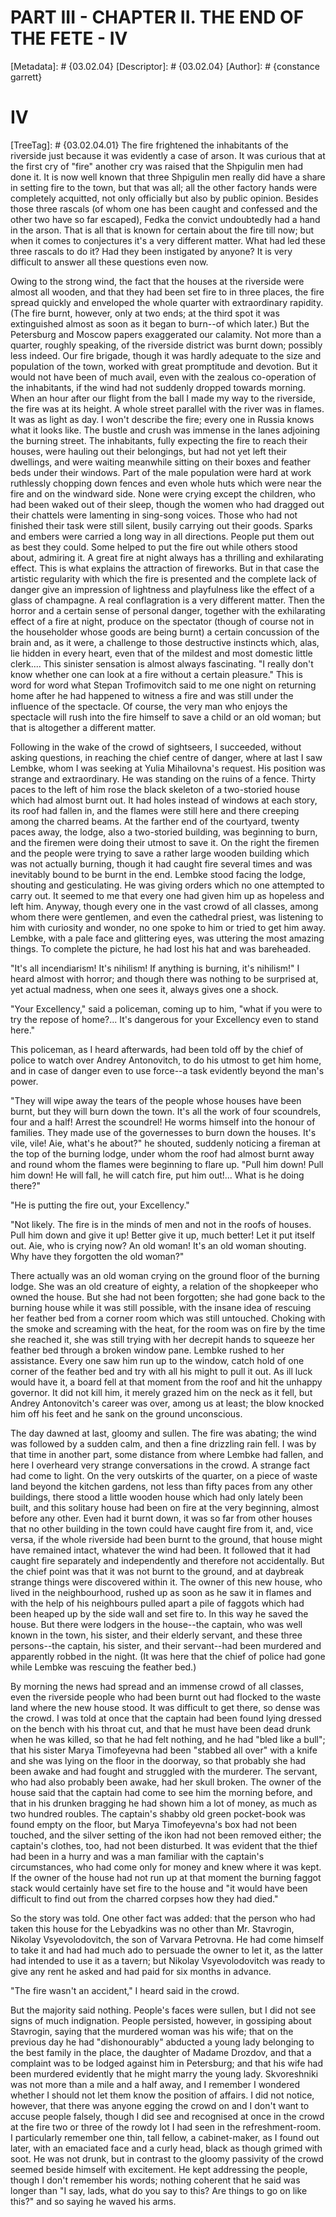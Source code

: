 # PART III - CHAPTER II. THE END OF THE FETE - IV
[Metadata]: # {03.02.04}
[Descriptor]: # {03.02.04}
[Author]: # {constance garrett}
# IV
[TreeTag]: # {03.02.04.01}
The fire frightened the inhabitants of the riverside just because it was
evidently a case of arson. It was curious that at the first cry of "fire"
another cry was raised that the Shpigulin men had done it. It is now well known
that three Shpigulin men really did have a share in setting fire to the town,
but that was all; all the other factory hands were completely acquitted, not
only officially but also by public opinion. Besides those three rascals (of
whom one has been caught and confessed and the other two have so far escaped),
Fedka the convict undoubtedly had a hand in the arson. That is all that is
known for certain about the fire till now; but when it comes to conjectures
it's a very different matter. What had led these three rascals to do it? Had
they been instigated by anyone? It is very difficult to answer all these
questions even now.

Owing to the strong wind, the fact that the houses at the riverside were almost
all wooden, and that they had been set fire to in three places, the fire spread
quickly and enveloped the whole quarter with extraordinary rapidity. (The fire
burnt, however, only at two ends; at the third spot it was extinguished almost
as soon as it began to burn--of which later.) But the Petersburg and Moscow
papers exaggerated our calamity. Not more than a quarter, roughly speaking, of
the riverside district was burnt down; possibly less indeed. Our fire brigade,
though it was hardly adequate to the size and population of the town, worked
with great promptitude and devotion. But it would not have been of much avail,
even with the zealous co-operation of the inhabitants, if the wind had not
suddenly dropped towards morning. When an hour after our flight from the ball I
made my way to the riverside, the fire was at its height. A whole street
parallel with the river was in flames. It was as light as day. I won't describe
the fire; every one in Russia knows what it looks like. The bustle and crush
was immense in the lanes adjoining the burning street. The inhabitants, fully
expecting the fire to reach their houses, were hauling out their belongings,
but had not yet left their dwellings, and were waiting meanwhile sitting on
their boxes and feather beds under their windows. Part of the male population
were hard at work ruthlessly chopping down fences and even whole huts which
were near the fire and on the windward side. None were crying except the
children, who had been waked out of their sleep, though the women who had
dragged out their chattels were lamenting in sing-song voices. Those who had
not finished their task were still silent, busily carrying out their goods.
Sparks and embers were carried a long way in all directions. People put them
out as best they could. Some helped to put the fire out while others stood
about, admiring it. A great fire at night always has a thrilling and
exhilarating effect. This is what explains the attraction of fireworks. But in
that case the artistic regularity with which the fire is presented and the
complete lack of danger give an impression of lightness and playfulness like
the effect of a glass of champagne. A real conflagration is a very different
matter. Then the horror and a certain sense of personal danger, together with
the exhilarating effect of a fire at night, produce on the spectator (though of
course not in the householder whose goods are being burnt) a certain concussion
of the brain and, as it were, a challenge to those destructive instincts which,
alas, lie hidden in every heart, even that of the mildest and most domestic
little clerk.... This sinister sensation is almost always fascinating. "I
really don't know whether one can look at a fire without a certain pleasure."
This is word for word what Stepan Trofimovitch said to me one night on
returning home after he had happened to witness a fire and was still under the
influence of the spectacle. Of course, the very man who enjoys the spectacle
will rush into the fire himself to save a child or an old woman; but that is
altogether a different matter.

Following in the wake of the crowd of sightseers, I succeeded, without asking
questions, in reaching the chief centre of danger, where at last I saw Lembke,
whom I was seeking at Yulia Mihailovna's request. His position was strange and
extraordinary. He was standing on the ruins of a fence. Thirty paces to the
left of him rose the black skeleton of a two-storied house which had almost
burnt out. It had holes instead of windows at each story, its roof had fallen
in, and the flames were still here and there creeping among the charred beams.
At the farther end of the courtyard, twenty paces away, the lodge, also a
two-storied building, was beginning to burn, and the firemen were doing their
utmost to save it. On the right the firemen and the people were trying to save
a rather large wooden building which was not actually burning, though it had
caught fire several times and was inevitably bound to be burnt in the end.
Lembke stood facing the lodge, shouting and gesticulating. He was giving orders
which no one attempted to carry out. It seemed to me that every one had given
him up as hopeless and left him. Anyway, though every one in the vast crowd of
all classes, among whom there were gentlemen, and even the cathedral priest,
was listening to him with curiosity and wonder, no one spoke to him or tried to
get him away. Lembke, with a pale face and glittering eyes, was uttering the
most amazing things. To complete the picture, he had lost his hat and was
bareheaded.

"It's all incendiarism! It's nihilism! If anything is burning, it's nihilism!"
I heard almost with horror; and though there was nothing to be surprised at,
yet actual madness, when one sees it, always gives one a shock.

"Your Excellency," said a policeman, coming up to him, "what if you were to try
the repose of home?... It's dangerous for your Excellency even to stand here."

This policeman, as I heard afterwards, had been told off by the chief of police
to watch over Andrey Antonovitch, to do his utmost to get him home, and in case
of danger even to use force--a task evidently beyond the man's power.

"They will wipe away the tears of the people whose houses have been burnt, but
they will burn down the town. It's all the work of four scoundrels, four and a
half! Arrest the scoundrel! He worms himself into the honour of families. They
made use of the governesses to burn down the houses. It's vile, vile! Aie,
what's he about?" he shouted, suddenly noticing a fireman at the top of the
burning lodge, under whom the roof had almost burnt away and round whom the
flames were beginning to flare up. "Pull him down! Pull him down! He will fall,
he will catch fire, put him out!... What is he doing there?"

"He is putting the fire out, your Excellency."

"Not likely. The fire is in the minds of men and not in the roofs of houses.
Pull him down and give it up! Better give it up, much better! Let it put itself
out. Aie, who is crying now? An old woman! It's an old woman shouting. Why have
they forgotten the old woman?"

There actually was an old woman crying on the ground floor of the burning
lodge. She was an old creature of eighty, a relation of the shopkeeper who
owned the house. But she had not been forgotten; she had gone back to the
burning house while it was still possible, with the insane idea of rescuing her
feather bed from a corner room which was still untouched. Choking with the
smoke and screaming with the heat, for the room was on fire by the time she
reached it, she was still trying with her decrepit hands to squeeze her feather
bed through a broken window pane. Lembke rushed to her assistance. Every one
saw him run up to the window, catch hold of one corner of the feather bed and
try with all his might to pull it out. As ill luck would have it, a board fell
at that moment from the roof and hit the unhappy governor. It did not kill him,
it merely grazed him on the neck as it fell, but Andrey Antonovitch's career
was over, among us at least; the blow knocked him off his feet and he sank on
the ground unconscious.

The day dawned at last, gloomy and sullen. The fire was abating; the wind was
followed by a sudden calm, and then a fine drizzling rain fell. I was by that
time in another part, some distance from where Lembke had fallen, and here I
overheard very strange conversations in the crowd. A strange fact had come to
light. On the very outskirts of the quarter, on a piece of waste land beyond
the kitchen gardens, not less than fifty paces from any other buildings, there
stood a little wooden house which had only lately been built, and this solitary
house had been on fire at the very beginning, almost before any other. Even had
it burnt down, it was so far from other houses that no other building in the
town could have caught fire from it, and, vice versa, if the whole riverside
had been burnt to the ground, that house might have remained intact, whatever
the wind had been. It followed that it had caught fire separately and
independently and therefore not accidentally. But the chief point was that it
was not burnt to the ground, and at daybreak strange things were discovered
within it. The owner of this new house, who lived in the neighbourhood, rushed
up as soon as he saw it in flames and with the help of his neighbours pulled
apart a pile of faggots which had been heaped up by the side wall and set fire
to. In this way he saved the house. But there were lodgers in the house--the
captain, who was well known in the town, his sister, and their elderly servant,
and these three persons--the captain, his sister, and their servant--had been
murdered and apparently robbed in the night. (It was here that the chief of
police had gone while Lembke was rescuing the feather bed.)

By morning the news had spread and an immense crowd of all classes, even the
riverside people who had been burnt out had flocked to the waste land where the
new house stood. It was difficult to get there, so dense was the crowd. I was
told at once that the captain had been found lying dressed on the bench with
his throat cut, and that he must have been dead drunk when he was killed, so
that he had felt nothing, and he had "bled like a bull"; that his sister Marya
Timofeyevna had been "stabbed all over" with a knife and she was lying on the
floor in the doorway, so that probably she had been awake and had fought and
struggled with the murderer. The servant, who had also probably been awake, had
her skull broken. The owner of the house said that the captain had come to see
him the morning before, and that in his drunken bragging he had shown him a lot
of money, as much as two hundred roubles. The captain's shabby old green
pocket-book was found empty on the floor, but Marya Timofeyevna's box had not
been touched, and the silver setting of the ikon had not been removed either;
the captain's clothes, too, had not been disturbed. It was evident that the
thief had been in a hurry and was a man familiar with the captain's
circumstances, who had come only for money and knew where it was kept. If the
owner of the house had not run up at that moment the burning faggot stack would
certainly have set fire to the house and "it would have been difficult to find
out from the charred corpses how they had died."

So the story was told. One other fact was added: that the person who had taken
this house for the Lebyadkins was no other than Mr. Stavrogin, Nikolay
Vsyevolodovitch, the son of Varvara Petrovna. He had come himself to take it
and had had much ado to persuade the owner to let it, as the latter had
intended to use it as a tavern; but Nikolay Vsyevolodovitch was ready to give
any rent he asked and had paid for six months in advance.

"The fire wasn't an accident," I heard said in the crowd.

But the majority said nothing. People's faces were sullen, but I did not see
signs of much indignation. People persisted, however, in gossiping about
Stavrogin, saying that the murdered woman was his wife; that on the previous
day he had "dishonourably" abducted a young lady belonging to the best family
in the place, the daughter of Madame Drozdov, and that a complaint was to be
lodged against him in Petersburg; and that his wife had been murdered evidently
that he might marry the young lady. Skvoreshniki was not more than a mile and a
half away, and I remember I wondered whether I should not let them know the
position of affairs. I did not notice, however, that there was anyone egging
the crowd on and I don't want to accuse people falsely, though I did see and
recognised at once in the crowd at the fire two or three of the rowdy lot I had
seen in the refreshment-room. I particularly remember one thin, tall fellow, a
cabinet-maker, as I found out later, with an emaciated face and a curly head,
black as though grimed with soot. He was not drunk, but in contrast to the
gloomy passivity of the crowd seemed beside himself with excitement. He kept
addressing the people, though I don't remember his words; nothing coherent that
he said was longer than "I say, lads, what do you say to this? Are things to go
on like this?" and so saying he waved his arms.

